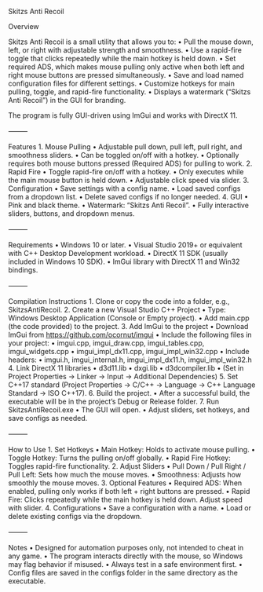 Skitzs Anti Recoil

Overview

Skitzs Anti Recoil is a small utility that allows you to:
	•	Pull the mouse down, left, or right with adjustable strength and smoothness.
	•	Use a rapid-fire toggle that clicks repeatedly while the main hotkey is held down.
	•	Set required ADS, which makes mouse pulling only active when both left and right mouse buttons are pressed simultaneously.
	•	Save and load named configuration files for different settings.
	•	Customize hotkeys for main pulling, toggle, and rapid-fire functionality.
	•	Displays a watermark (“Skitzs Anti Recoil”) in the GUI for branding.

The program is fully GUI-driven using ImGui and works with DirectX 11.

⸻

Features
	1.	Mouse Pulling
	•	Adjustable pull down, pull left, pull right, and smoothness sliders.
	•	Can be toggled on/off with a hotkey.
	•	Optionally requires both mouse buttons pressed (Required ADS) for pulling to work.
	2.	Rapid Fire
	•	Toggle rapid-fire on/off with a hotkey.
	•	Only executes while the main mouse button is held down.
	•	Adjustable click speed via slider.
	3.	Configuration
	•	Save settings with a config name.
	•	Load saved configs from a dropdown list.
	•	Delete saved configs if no longer needed.
	4.	GUI
	•	Pink and black theme.
	•	Watermark: “Skitzs Anti Recoil”.
	•	Fully interactive sliders, buttons, and dropdown menus.

⸻

Requirements
	•	Windows 10 or later.
	•	Visual Studio 2019+ or equivalent with C++ Desktop Development workload.
	•	DirectX 11 SDK (usually included in Windows 10 SDK).
	•	ImGui library with DirectX 11 and Win32 bindings.

⸻

Compilation Instructions
	1.	Clone or copy the code into a folder, e.g., SkitzsAntiRecoil.
	2.	Create a new Visual Studio C++ Project
	•	Type: Windows Desktop Application (Console or Empty project).
	•	Add main.cpp (the code provided) to the project.
	3.	Add ImGui to the project
	•	Download ImGui from https://github.com/ocornut/imgui
	•	Include the following files in your project:
	•	imgui.cpp, imgui_draw.cpp, imgui_tables.cpp, imgui_widgets.cpp
	•	imgui_impl_dx11.cpp, imgui_impl_win32.cpp
	•	Include headers:
	•	imgui.h, imgui_internal.h, imgui_impl_dx11.h, imgui_impl_win32.h
	4.	Link DirectX 11 libraries
	•	d3d11.lib
	•	dxgi.lib
	•	d3dcompiler.lib
	•	(Set in Project Properties → Linker → Input → Additional Dependencies)
	5.	Set C++17 standard (Project Properties → C/C++ → Language → C++ Language Standard → ISO C++17).
	6.	Build the project.
	•	After a successful build, the executable will be in the project’s Debug or Release folder.
	7.	Run SkitzsAntiRecoil.exe
	•	The GUI will open.
	•	Adjust sliders, set hotkeys, and save configs as needed.

⸻

How to Use
	1.	Set Hotkeys
	•	Main Hotkey: Holds to activate mouse pulling.
	•	Toggle Hotkey: Turns the pulling on/off globally.
	•	Rapid Fire Hotkey: Toggles rapid-fire functionality.
	2.	Adjust Sliders
	•	Pull Down / Pull Right / Pull Left: Sets how much the mouse moves.
	•	Smoothness: Adjusts how smoothly the mouse moves.
	3.	Optional Features
	•	Required ADS: When enabled, pulling only works if both left + right buttons are pressed.
	•	Rapid Fire: Clicks repeatedly while the main hotkey is held down. Adjust speed with slider.
	4.	Configurations
	•	Save a configuration with a name.
	•	Load or delete existing configs via the dropdown.

⸻

Notes
	•	Designed for automation purposes only, not intended to cheat in any game.
	•	The program interacts directly with the mouse, so Windows may flag behavior if misused.
	•	Always test in a safe environment first.
	•	Config files are saved in the configs folder in the same directory as the executable.
